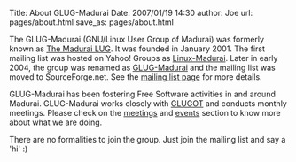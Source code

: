 Title: About GLUG-Madurai
Date: 2007/01/19 14:30
author: Joe
url: pages/about.html
save_as: pages/about.html

The GLUG-Madurai (GNU/Linux User Group of Madurai) was formerly known as [The Madurai LUG](http://linuxmadurai.tripod.com/whatis.html "Madurai LUG"). It was founded in January 2001. The first mailing list was hosted on Yahoo! Groups as [Linux-Madurai](http://tech.groups.yahoo.com/group/Linux-Madurai/ "Linux-Madurai"). Later in early 2004, the group was renamed as [GLUG-Madurai](http://glug-madurai.org) and the mailing list was moved to SourceForge.net. See the [mailing list page]({filename}mailing-list.md) for more details.

GLUG-Madurai has been fostering Free Software activities in and around Madurai. GLUG-Madurai works closely with [GLUGOT](http://glugot.tce.edu "GLUGOT") and conducts monthly meetings. Please check on the [meetings]({category}meetings) and [events]({category}events) section to know more about what we are doing.

There are no formalities to join the group. Just join the mailing list and say a 'hi' :)
